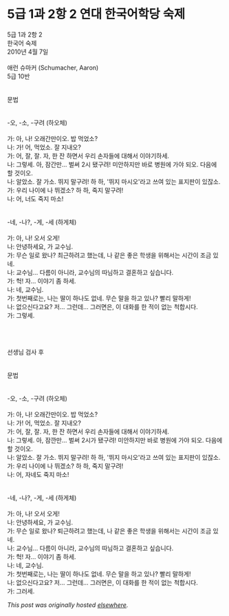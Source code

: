 # 5급 1과 2항 2 연대 한국어학당 숙제

<div>
<p>5&#44553; 1&#44284; 2&#54637; 2<br>&#54620;&#44397;&#50612; &#49689;&#51228;<br>2010&#45380; 4&#50900; 7&#51068;<br><br>&#50528;&#47088; &#49800;&#47560;&#52964; (Schumacher, Aaron)<br>5&#44553; 10&#48152;<br><br><br>&#47928;&#48277;<br><br><br>-&#50724;, -&#49548;, -&#44396;&#47140; (&#54616;&#50724;&#52404;)<br><br>&#44032;: &#50500;, &#45208;! &#50724;&#47000;&#44036;&#47564;&#51060;&#50724;. &#48165; &#47673;&#50632;&#49548;?<br>&#45208;: &#44032;! &#50612;, &#47673;&#50632;&#49548;. &#51096; &#51648;&#45236;&#50724;?<br>&#44032;: &#50612;, &#51096;, &#51096;. &#51088;, &#54620; &#51092; &#54616;&#47732;&#49436; &#50864;&#47532; &#49552;&#51088;&#46308;&#50640; &#45824;&#54644;&#49436; &#51060;&#50556;&#44592;&#54616;&#49464;.<br>&#45208;: &#44536;&#47111;&#49464;. &#50500;, &#51104;&#44036;&#47564;... &#48268;&#50024; 2&#49884; &#46096;&#44396;&#47140;! &#48120;&#50504;&#54616;&#51648;&#47564; &#48148;&#47196; &#48337;&#50896;&#50640; &#44032;&#50556; &#46104;&#50724;. &#45796;&#51020;&#50640; &#54624; &#44163;&#51060;&#50724;.<br>&#45208;: &#50508;&#50520;&#49548;. &#51096; &#44032;&#49548;. &#46832;&#51648; &#47568;&#44396;&#47140;! &#54616; &#54616;, '&#46832;&#51648; &#47560;&#49884;&#50724;'&#46972;&#44256; &#50416;&#50668; &#51080;&#45716; &#54364;&#51648;&#54032;&#51060; &#51080;&#51094;&#49548;.<br>&#44032;: &#50864;&#47532; &#45208;&#51060;&#50640; &#45208; &#46832;&#44192;&#49548;? &#54616; &#54616;, &#51453;&#51648; &#47568;&#44396;&#47140;!<br>&#45208;: &#50612;, &#45320;&#46020; &#51453;&#51648; &#47560;&#49548;!<br><br><br>-&#45348;, -&#45208;?, -&#44172;, -&#49464; (&#54616;&#44172;&#52404;)<br><br>&#44032;: &#50500;, &#45208;! &#50724;&#49436; &#50724;&#44172;!<br>&#45208;: &#50504;&#45397;&#54616;&#49464;&#50836;, &#44032; &#44368;&#49688;&#45784;.<br>&#44032;: &#47924;&#49832; &#51068;&#47196; &#50772;&#45208;? &#52572;&#44540;&#54616;&#47140;&#44256; &#54664;&#45716;&#45936;, &#45208; &#44057;&#51008; &#51339;&#51008; &#54617;&#49373;&#51012; &#50948;&#54644;&#49436;&#45716; &#49884;&#44036;&#51060; &#51312;&#44552; &#51080;&#45348;.<br>&#45208;: &#44368;&#49688;&#45784;... &#45796;&#47492;&#51060; &#50500;&#45768;&#46972;, &#44368;&#49688;&#45784;&#51032; &#46384;&#45784;&#54616;&#44256; &#44208;&#54844;&#54616;&#44256; &#49910;&#49845;&#45768;&#45796;.<br>&#44032;: &#54729;! &#51088;... &#51060;&#50556;&#44592; &#51328; &#54616;&#49464;.<br>&#45208;: &#45348;, &#44368;&#49688;&#45784;.<br>&#44032;: &#52395;&#48264;&#51704;&#47196;&#45716;, &#45208;&#45716; &#46392;&#51060; &#54616;&#45208;&#46020; &#50630;&#45348;. &#47924;&#49832; &#47568;&#51012; &#54616;&#44256; &#51080;&#45208;? &#48744;&#47532; &#47568;&#54616;&#44172;!<br>&#45208;: &#50630;&#51004;&#49888;&#45796;&#44256;&#50836;? &#51200;... &#44536;&#47088;&#45936;... &#44536;&#47084;&#47732;&#51008;, &#51060; &#45824;&#54868;&#47484; &#54620; &#51201;&#51060; &#50630;&#45716; &#52377;&#54633;&#49884;&#45796;.<br>&#44032;: &#44536;&#47111;&#49464;.</p>
<div><br></div>
<div><br></div>
<div><br></div>
<div>&#49440;&#49373;&#45784; &#44160;&#49324; &#54980;</div>
<div><br></div>
<div><br></div>
<div>&#47928;&#48277;<br><br><br>-&#50724;, -&#49548;, -&#44396;&#47140; (&#54616;&#50724;&#52404;)<br><br>&#44032;: &#50500;, &#45208;! &#50724;&#47000;&#44036;&#47564;&#51060;&#50724;. &#48165; &#47673;&#50632;&#49548;?<br>&#45208;: &#44032;! &#50612;, &#47673;&#50632;&#49548;. &#51096; &#51648;&#45236;&#50724;?<br>&#44032;: &#50612;, &#51096;, &#51096;. &#51088;, &#54620; &#51092; &#54616;&#47732;&#49436; &#50864;&#47532; &#49552;&#51088;&#46308;&#50640; &#45824;&#54644;&#49436; &#51060;&#50556;&#44592;&#54616;&#49464;.<br>&#45208;: &#44536;&#47111;&#49464;. &#50500;, &#51104;&#44624;&#47564;... &#48268;&#50024; 2&#49884;&#44032; &#46096;&#44396;&#47140;! &#48120;&#50504;&#54616;&#51648;&#47564; &#48148;&#47196; &#48337;&#50896;&#50640; &#44032;&#50556; &#46104;&#50724;. &#45796;&#51020;&#50640; &#54624; &#44163;&#51060;&#50724;.<br>&#45208;: &#50508;&#50520;&#49548;. &#51096; &#44032;&#49548;. &#46832;&#51648; &#47568;&#44396;&#47140;! &#54616; &#54616;, '&#46832;&#51648; &#47560;&#49884;&#50724;'&#46972;&#44256; &#50416;&#50668; &#51080;&#45716; &#54364;&#51648;&#54032;&#51060; &#51080;&#51094;&#49548;.<br>&#44032;: &#50864;&#47532; &#45208;&#51060;&#50640; &#45208; &#46832;&#44192;&#49548;? &#54616; &#54616;, &#51453;&#51648; &#47568;&#44396;&#47140;!<br>&#45208;: &#50612;, &#51088;&#45348;&#46020; &#51453;&#51648; &#47560;&#49548;!<br><br><br>-&#45348;, -&#45208;?, -&#44172;, -&#49464; (&#54616;&#44172;&#52404;)<br><br>&#44032;: &#50500;, &#45208;! &#50724;&#49436; &#50724;&#44172;!<br>&#45208;: &#50504;&#45397;&#54616;&#49464;&#50836;, &#44032; &#44368;&#49688;&#45784;.<br>&#44032;: &#47924;&#49832; &#51068;&#47196; &#50772;&#45208;? &#53748;&#44540;&#54616;&#47140;&#44256; &#54664;&#45716;&#45936;, &#45208; &#44057;&#51008; &#51339;&#51008; &#54617;&#49373;&#51012; &#50948;&#54644;&#49436;&#45716; &#49884;&#44036;&#51060; &#51312;&#44552; &#51080;&#45348;.<br>&#45208;: &#44368;&#49688;&#45784;... &#45796;&#47492;&#51060; &#50500;&#45768;&#46972;, &#44368;&#49688;&#45784;&#51032; &#46384;&#45784;&#54616;&#44256; &#44208;&#54844;&#54616;&#44256; &#49910;&#49845;&#45768;&#45796;.<br>&#44032;: &#54729;! &#51088;... &#51060;&#50556;&#44592; &#51328; &#54616;&#49464;.<br>&#45208;: &#45348;, &#44368;&#49688;&#45784;.<br>&#44032;: &#52395;&#48264;&#51704;&#47196;&#45716;, &#45208;&#45716; &#46392;&#51060; &#54616;&#45208;&#46020; &#50630;&#45348;. &#47924;&#49832; &#47568;&#51012; &#54616;&#44256; &#51080;&#45208;? &#48744;&#47532; &#47568;&#54616;&#44172;!<br>&#45208;: &#50630;&#51004;&#49888;&#45796;&#44256;&#50836;? &#51200;... &#44536;&#47088;&#45936;... &#44536;&#47084;&#47732;&#51008;, &#51060; &#45824;&#54868;&#47484; &#54620; &#51201;&#51060; &#50630;&#45716; &#52377;&#54633;&#49884;&#45796;.<br>&#44032;: &#44536;&#47084;&#49464;.</div>
</div>


*This post was originally hosted [elsewhere](http://planspace.blogspot.com/2010/04/5-1-2-2.html).*
